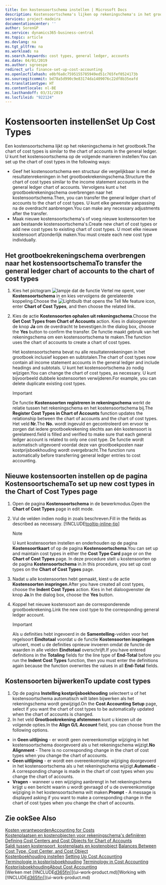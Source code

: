 ```yaml
---
title: Een kostensoortschema instellen | Microsoft Docs
description: Kostensoortschema's lijken op rekeningschema's in het grootboek.
services: project-madeira
documentationcenter: ''
author: SorenGP
ms.service: dynamics365-business-central
ms.topic: article
ms.devlang: na
ms.tgt_pltfrm: na
ms.workload: na
ms.search.keywords: cost types, general ledger, accounts
ms.date: 04/01/2019
ms.author: sgroespe
redirect_url: finance-set-up-cost-accounting
ms.openlocfilehash: e0bf6a8c7595155785949ed51c765fef0524173b
ms.sourcegitcommit: bd78a5d990c9e83174da1409076c22df8b35eafd
ms.translationtype: HT
ms.contentlocale: nl-BE
ms.lasthandoff: 03/31/2019
ms.locfileid: "922124"
---
```

# <a name="set-up-cost-types"></a><span data-ttu-id="cc0d5-103">Kostensoorten instellen</span><span class="sxs-lookup"><span data-stu-id="cc0d5-103">Set Up Cost Types</span></span>
<span data-ttu-id="cc0d5-104">Een kostensoortschema lijkt op het rekeningschema in het grootboek.</span><span class="sxs-lookup"><span data-stu-id="cc0d5-104">The chart of cost types is similar to the chart of accounts in the general ledger.</span></span> <span data-ttu-id="cc0d5-105">U kunt het kostensoortschema op de volgende manieren instellen:</span><span class="sxs-lookup"><span data-stu-id="cc0d5-105">You can set up the chart of cost types in the following ways:</span></span>  

-   <span data-ttu-id="cc0d5-106">Geef het kostensoortschema een structuur die vergelijkbaar is met de resultatenrekeningen in het grootboekrekeningschema.</span><span class="sxs-lookup"><span data-stu-id="cc0d5-106">Structure the chart of cost types similar to the income statement accounts in the general ledger chart of accounts.</span></span> <span data-ttu-id="cc0d5-107">Vervolgens kunt u het grootboekrekeningschema overbrengen naar het kostensoortschema.</span><span class="sxs-lookup"><span data-stu-id="cc0d5-107">Then, you can transfer the general ledger chart of accounts to the chart of cost types.</span></span> <span data-ttu-id="cc0d5-108">U kunt elke gewenste aanpassing na de overdracht aanbrengen.</span><span class="sxs-lookup"><span data-stu-id="cc0d5-108">You can make any necessary adjustments after the transfer.</span></span>  
-   <span data-ttu-id="cc0d5-109">Maak nieuwe kostensoortschema's of voeg nieuwe kostensoorten toe aan bestaande kostensoortschema's.</span><span class="sxs-lookup"><span data-stu-id="cc0d5-109">Create new chart of cost types or add new cost types to existing chart of cost types.</span></span> <span data-ttu-id="cc0d5-110">U moet elke nieuwe kostensoort afzonderlijk maken.</span><span class="sxs-lookup"><span data-stu-id="cc0d5-110">You must create each new cost type individually.</span></span>  

## <a name="to-transfer-the-general-ledger-chart-of-accounts-to-the-chart-of-cost-types"></a><span data-ttu-id="cc0d5-111">Het grootboekrekeningschema overbrengen naar het kostensoortschema</span><span class="sxs-lookup"><span data-stu-id="cc0d5-111">To transfer the general ledger chart of accounts to the chart of cost types</span></span>  
1.  <span data-ttu-id="cc0d5-112">Kies het pictogram ![lampje dat de functie Vertel me opent](media/ui-search/search_small.png "Vertel me wat u wilt doen"), voer **Kostensoortschema** in en kies vervolgens de gerelateerde koppeling.</span><span class="sxs-lookup"><span data-stu-id="cc0d5-112">Choose the ![Lightbulb that opens the Tell Me feature](media/ui-search/search_small.png "Tell me what you want to do") icon, enter **Chart of Cost Types**, and then choose the related link.</span></span>  
2.  <span data-ttu-id="cc0d5-113">Kies de actie **Kostensoorten ophalen uit rekeningschema**.</span><span class="sxs-lookup"><span data-stu-id="cc0d5-113">Choose the **Get Cost Types from Chart of Accounts** action.</span></span> <span data-ttu-id="cc0d5-114">Kies in dialoogvenster de knop **Ja** om de overdracht te bevestigen.</span><span class="sxs-lookup"><span data-stu-id="cc0d5-114">In the dialog box, choose the **Yes** button to confirm the transfer.</span></span> <span data-ttu-id="cc0d5-115">De functie maakt gebruik van het rekeningschema om een kostensoortschema te maken.</span><span class="sxs-lookup"><span data-stu-id="cc0d5-115">The function uses the chart of accounts to create a chart of cost types.</span></span>  

    <span data-ttu-id="cc0d5-116">Het kostensoortschema bevat nu alle resultatenrekeningen in het grootboek inclusief koppen en subtotalen.</span><span class="sxs-lookup"><span data-stu-id="cc0d5-116">The chart of cost types now contain all income statement accounts in the general ledger and include headings and subtotals.</span></span> <span data-ttu-id="cc0d5-117">U kunt het kostensoortschema zo nodig wijzigen.</span><span class="sxs-lookup"><span data-stu-id="cc0d5-117">You can change the chart of cost types, as necessary.</span></span> <span data-ttu-id="cc0d5-118">U kunt bijvoorbeeld dubbele kostensoorten verwijderen.</span><span class="sxs-lookup"><span data-stu-id="cc0d5-118">For example, you can delete duplicate existing cost types.</span></span>  

    > [!IMPORTANT]  
    >  <span data-ttu-id="cc0d5-119">De functie **Kostensoorten registreren in rekeningschema** werkt de relatie tussen het rekeningschema en het kostensoortschema bij.</span><span class="sxs-lookup"><span data-stu-id="cc0d5-119">The **Register Cost Types in Chart of Accounts** function updates the relationship between the chart of accounts and the chart of cost types.</span></span> <span data-ttu-id="cc0d5-120">Het veld **Nr.**</span><span class="sxs-lookup"><span data-stu-id="cc0d5-120">The **No.**</span></span> <span data-ttu-id="cc0d5-121">wordt ingevuld en gecontroleerd om ervoor te zorgen dat iedere grootboekrekening slechts aan één kostensoort is gerelateerd.</span><span class="sxs-lookup"><span data-stu-id="cc0d5-121">field is filled and verified to make sure that each general ledger account is related to only one cost type.</span></span> <span data-ttu-id="cc0d5-122">De functie wordt automatisch uitgevoerd voordat deze van grootboekposten naar kostprijsboekhouding wordt overgebracht.</span><span class="sxs-lookup"><span data-stu-id="cc0d5-122">The function runs automatically before transferring general ledger entries to cost accounting.</span></span>  

## <a name="to-set-up-new-cost-types-in-the-chart-of-cost-types-page"></a><span data-ttu-id="cc0d5-123">Nieuwe kostensoorten instellen op de pagina Kostensoortschema</span><span class="sxs-lookup"><span data-stu-id="cc0d5-123">To set up new cost types in the Chart of Cost Types page</span></span>  
1.  <span data-ttu-id="cc0d5-124">Open de pagina **Kostensoortschema** in de bewerkmodus.</span><span class="sxs-lookup"><span data-stu-id="cc0d5-124">Open the **Chart of Cost Types** page in edit mode.</span></span>  
2.  <span data-ttu-id="cc0d5-125">Vul de velden indien nodig in zoals beschreven.</span><span class="sxs-lookup"><span data-stu-id="cc0d5-125">Fill in the fields as described as necessary.</span></span> [!INCLUDE[tooltip-inline-tip](includes/tooltip-inline-tip_md.md)]

    > [!NOTE]  
    >  <span data-ttu-id="cc0d5-126">U kunt kostensoorten instellen en onderhouden op de pagina **Kostensoortkaart** of op de pagina **Kostensoortschema**.</span><span class="sxs-lookup"><span data-stu-id="cc0d5-126">You can set up and maintain cost types in either the **Cost Type Card** page or on the **Chart of Cost Types** page.</span></span> <span data-ttu-id="cc0d5-127">In deze procedure stelt u kostensoorten op de pagina **Kostensoortschema** in.</span><span class="sxs-lookup"><span data-stu-id="cc0d5-127">In this procedure, you set up cost types on the **Chart of Cost Types** page.</span></span>

3.  <span data-ttu-id="cc0d5-128">Nadat u alle kostensoorten hebt gemaakt, kiest u de actie **Kostensoorten inspringen**.</span><span class="sxs-lookup"><span data-stu-id="cc0d5-128">After you have created all cost types, choose the **Indent Cost Types** action.</span></span> <span data-ttu-id="cc0d5-129">Kies in het dialoogvenster de knop **Ja**.</span><span class="sxs-lookup"><span data-stu-id="cc0d5-129">In the dialog box, choose the **Yes** button.</span></span>  
4.  <span data-ttu-id="cc0d5-130">Koppel het nieuwe kostensoort aan de corresponderende grootboekrekening.</span><span class="sxs-lookup"><span data-stu-id="cc0d5-130">Link the new cost type to the corresponding general ledger account.</span></span>  

    > [!IMPORTANT]  
    >  <span data-ttu-id="cc0d5-131">Als u definities hebt ingevoerd in de **Samentelling**-velden voor het regelsoort **Eindtotaal** voordat u de functie **Kostensoorten inspringen** uitvoert, moet u de definities opnieuw invoeren omdat de functie de waarden in alle velden **Eindtotaal** overschrijft.</span><span class="sxs-lookup"><span data-stu-id="cc0d5-131">If you have entered definitions in the **Totaling** fields for the line type of **End-Total** before you run the **Indent Cost Types** function, then you must enter the definitions again because the function overwrites the values in all **End-Total** fields.</span></span>  

## <a name="to-update-cost-types"></a><span data-ttu-id="cc0d5-132">Kostensoorten bijwerken</span><span class="sxs-lookup"><span data-stu-id="cc0d5-132">To update cost types</span></span>  
1.  <span data-ttu-id="cc0d5-133">Op de pagina **Instelling kostprijsboekhouding** selecteert u of het kostensoortschema automatisch wilt laten bijwerken als het rekeningschema wordt gewijzigd.</span><span class="sxs-lookup"><span data-stu-id="cc0d5-133">On the **Cost Accounting Setup** page, select if you want the chart of cost types to be automatically updated when the chart of accounts is changed.</span></span>  
2.  <span data-ttu-id="cc0d5-134">In het veld **Grootboekrekening afstemmen** kunt u kiezen uit de volgende opties.</span><span class="sxs-lookup"><span data-stu-id="cc0d5-134">In the **Align G/L Account** field, you can choose from the following options.</span></span>  

- <span data-ttu-id="cc0d5-135">in **Geen uitlijning** - er wordt geen overeenkomstige wijziging in het kostensoortschema doorgevoerd als u het rekeningschema wijzigt.</span><span class="sxs-lookup"><span data-stu-id="cc0d5-135">**No Alignment** - There is no corresponding change in the chart of cost types when you change the chart of accounts.</span></span>  
- <span data-ttu-id="cc0d5-136">**Geen uitlijning** - er wordt een overeenkomstige wijziging doorgevoerd in het kostensoortschema als u het rekeningschema wijzigt.</span><span class="sxs-lookup"><span data-stu-id="cc0d5-136">**Automatic** - A corresponding change is made in the chart of cost types when you change the chart of accounts.</span></span>  
- <span data-ttu-id="cc0d5-137">**Vragen** - wanneer u een wijziging aanbrengt in het rekeningschema krijgt u een bericht waarin u wordt gevraagd of u de overeenkomstige wijziging in het kostensoortschema wilt maken.</span><span class="sxs-lookup"><span data-stu-id="cc0d5-137">**Prompt** - A message is displayed asking if you want to make a corresponding change in the chart of cost types when you change the chart of accounts.</span></span>  

## <a name="see-also"></a><span data-ttu-id="cc0d5-138">Zie ook</span><span class="sxs-lookup"><span data-stu-id="cc0d5-138">See Also</span></span>  
[<span data-ttu-id="cc0d5-139">Kosten verantwoorden</span><span class="sxs-lookup"><span data-stu-id="cc0d5-139">Accounting for Costs</span></span>](finance-manage-cost-accounting.md)  
<span data-ttu-id="cc0d5-140">[Kostenplaatsen en kostenobjecten voor rekeningschema's definiëren](finance-defining-cost-centers-and-cost-objects-for-chart-of-accounts.md) </span><span class="sxs-lookup"><span data-stu-id="cc0d5-140">[Defining Cost Centers and Cost Objects for Chart of Accounts](finance-defining-cost-centers-and-cost-objects-for-chart-of-accounts.md) </span></span>  
<span data-ttu-id="cc0d5-141">[Saldi tussen kostensoort, kostenplaats en kostenobject](finance-balances-between-cost-type-cost-center-and-cost-object.md) </span><span class="sxs-lookup"><span data-stu-id="cc0d5-141">[Balances Between Cost Type, Cost Center, and Cost Object](finance-balances-between-cost-type-cost-center-and-cost-object.md) </span></span>  
<span data-ttu-id="cc0d5-142">[Kostenboekhouding instellen](finance-set-up-cost-accounting.md) </span><span class="sxs-lookup"><span data-stu-id="cc0d5-142">[Setting Up Cost Accounting](finance-set-up-cost-accounting.md) </span></span>  
<span data-ttu-id="cc0d5-143">[Terminologie in kostprijsboekhouding](finance-terminology-in-cost-accounting.md) </span><span class="sxs-lookup"><span data-stu-id="cc0d5-143">[Terminology in Cost Accounting](finance-terminology-in-cost-accounting.md) </span></span>  
[<span data-ttu-id="cc0d5-144">Kostprijsboekhouding</span><span class="sxs-lookup"><span data-stu-id="cc0d5-144">About Cost Accounting</span></span>](finance-about-cost-accounting.md)  
<span data-ttu-id="cc0d5-145">[Werken met [!INCLUDE[d365fin](includes/d365fin_md.md)]](ui-work-product.md)</span><span class="sxs-lookup"><span data-stu-id="cc0d5-145">[Working with [!INCLUDE[d365fin](includes/d365fin_md.md)]](ui-work-product.md)</span></span>
